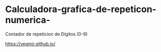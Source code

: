 # Calculadora-grafica-de-repeticon-numerica-
 Contador de repeticion de Dígitos (0-9)

https://vegmir.github.io/
